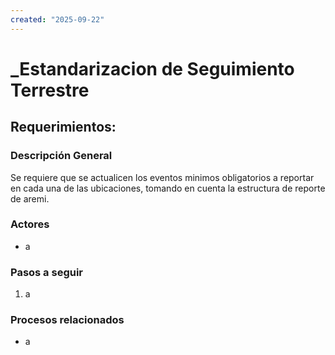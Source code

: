 ```yaml
---
created: "2025-09-22"
---
```


# _Estandarizacion de Seguimiento Terrestre
## Requerimientos:
### Descripción General
Se requiere que se actualicen los eventos minimos obligatorios a reportar en cada una de las ubicaciones, tomando en cuenta la estructura de reporte de aremi.


### Actores
- a

### Pasos a seguir
1. a

### Procesos relacionados 
- a